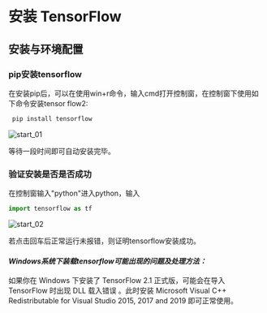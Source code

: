 # 安装 TensorFlow

## 安装与环境配置

### pip安装tensorflow

在安装pip后，可以在使用win+r命令，输入cmd打开控制窗，在控制窗下使用如下命令安装tensor flow2:

```python
 pip install tensorflow
```

![start_01](D:\docs\docs\docs\tensorflow2\img\start_01.png)

等待一段时间即可自动安装完毕。

### 验证安装是否是否成功

在控制窗输入"python"进入python，输入

```python
import tensorflow as tf
```

![start_02](D:\docs\docs\docs\tensorflow2\img\start_02.png)

若点击回车后正常运行未报错，则证明tensorflow安装成功。

#### *Windows系统下装载tensorflow可能出现的问题及处理方法：*     

如果你在 Windows 下安装了 TensorFlow 2.1 正式版，可能会在导入 TensorFlow 时出现 DLL 载入错误 。此时安装 Microsoft Visual C++ Redistributable for Visual Studio 2015, 2017 and 2019 即可正常使用。

